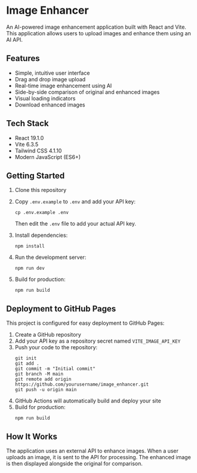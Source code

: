 # Image Enhancer

An AI-powered image enhancement application built with React and Vite. This application allows users to upload images and enhance them using an AI API.

## Features

- Simple, intuitive user interface
- Drag and drop image upload
- Real-time image enhancement using AI
- Side-by-side comparison of original and enhanced images
- Visual loading indicators
- Download enhanced images

## Tech Stack

- React 19.1.0
- Vite 6.3.5
- Tailwind CSS 4.1.10
- Modern JavaScript (ES6+)

## Getting Started

1. Clone this repository
2. Copy `.env.example` to `.env` and add your API key:
   ```
   cp .env.example .env
   ```
   Then edit the `.env` file to add your actual API key.

3. Install dependencies:
   ```
   npm install
   ```

4. Run the development server:
   ```
   npm run dev
   ```

5. Build for production:
   ```
   npm run build
   ```

## Deployment to GitHub Pages

This project is configured for easy deployment to GitHub Pages:

1. Create a GitHub repository
2. Add your API key as a repository secret named `VITE_IMAGE_API_KEY`
3. Push your code to the repository:
   ```
   git init
   git add .
   git commit -m "Initial commit"
   git branch -M main
   git remote add origin https://github.com/yourusername/image_enhancer.git
   git push -u origin main
   ```
4. GitHub Actions will automatically build and deploy your site
4. Build for production:
   ```
   npm run build
   ```

## How It Works

The application uses an external API to enhance images. When a user uploads an image, it is sent to the API for processing. The enhanced image is then displayed alongside the original for comparison.
